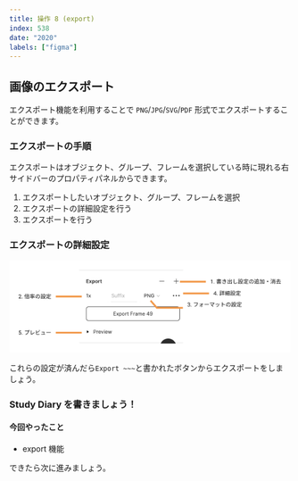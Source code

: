 ```yaml
---
title: 操作 8 (export)
index: 538
date: "2020"
labels: ["figma"]
---
```


## 画像のエクスポート

エクスポート機能を利用することで `PNG`/`JPG`/`SVG`/`PDF` 形式でエクスポートすることができます。

### エクスポートの手順

エクスポートはオブジェクト、グループ、フレームを選択している時に現れる右サイドバーのプロパティパネルからできます。

1. エクスポートしたいオブジェクト、グループ、フレームを選択
2. エクスポートの詳細設定を行う
3. エクスポートを行う

### エクスポートの詳細設定

![export](./img/export.png)

これらの設定が済んだら`Export ~~~`と書かれたボタンからエクスポートをしましょう。

### Study Diary を書きましょう！

#### 今回やったこと

- export 機能

できたら次に進みましょう。
